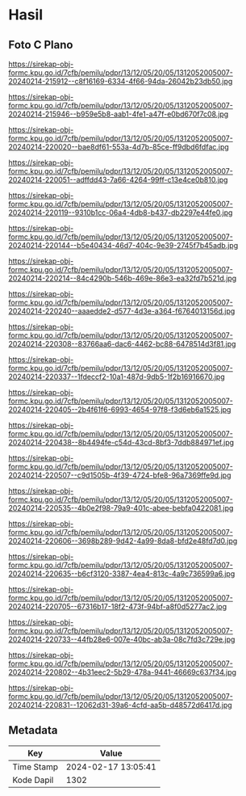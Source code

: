 # Hasil

## Foto C Plano

https://sirekap-obj-formc.kpu.go.id/7cfb/pemilu/pdpr/13/12/05/20/05/1312052005007-20240214-215912--c8f16169-6334-4f66-94da-26042b23db50.jpg

https://sirekap-obj-formc.kpu.go.id/7cfb/pemilu/pdpr/13/12/05/20/05/1312052005007-20240214-215946--b959e5b8-aab1-4fe1-a47f-e0bd670f7c08.jpg

https://sirekap-obj-formc.kpu.go.id/7cfb/pemilu/pdpr/13/12/05/20/05/1312052005007-20240214-220020--bae8df61-553a-4d7b-85ce-ff9dbd6fdfac.jpg

https://sirekap-obj-formc.kpu.go.id/7cfb/pemilu/pdpr/13/12/05/20/05/1312052005007-20240214-220051--adffdd43-7a66-4264-99ff-c13e4ce0b810.jpg

https://sirekap-obj-formc.kpu.go.id/7cfb/pemilu/pdpr/13/12/05/20/05/1312052005007-20240214-220119--9310b1cc-06a4-4db8-b437-db2297e44fe0.jpg

https://sirekap-obj-formc.kpu.go.id/7cfb/pemilu/pdpr/13/12/05/20/05/1312052005007-20240214-220144--b5e40434-46d7-404c-9e39-2745f7b45adb.jpg

https://sirekap-obj-formc.kpu.go.id/7cfb/pemilu/pdpr/13/12/05/20/05/1312052005007-20240214-220214--84c4290b-546b-469e-86e3-ea32fd7b521d.jpg

https://sirekap-obj-formc.kpu.go.id/7cfb/pemilu/pdpr/13/12/05/20/05/1312052005007-20240214-220240--aaaedde2-d577-4d3e-a364-f6764013156d.jpg

https://sirekap-obj-formc.kpu.go.id/7cfb/pemilu/pdpr/13/12/05/20/05/1312052005007-20240214-220308--83766aa6-dac6-4462-bc88-6478514d3f81.jpg

https://sirekap-obj-formc.kpu.go.id/7cfb/pemilu/pdpr/13/12/05/20/05/1312052005007-20240214-220337--1fdeccf2-10a1-487d-9db5-1f2b16916670.jpg

https://sirekap-obj-formc.kpu.go.id/7cfb/pemilu/pdpr/13/12/05/20/05/1312052005007-20240214-220405--2b4f61f6-6993-4654-97f8-f3d6eb6a1525.jpg

https://sirekap-obj-formc.kpu.go.id/7cfb/pemilu/pdpr/13/12/05/20/05/1312052005007-20240214-220438--8b4494fe-c54d-43cd-8bf3-7ddb884971ef.jpg

https://sirekap-obj-formc.kpu.go.id/7cfb/pemilu/pdpr/13/12/05/20/05/1312052005007-20240214-220507--c9d1505b-4f39-4724-bfe8-96a7369ffe9d.jpg

https://sirekap-obj-formc.kpu.go.id/7cfb/pemilu/pdpr/13/12/05/20/05/1312052005007-20240214-220535--4b0e2f98-79a9-401c-abee-bebfa0422081.jpg

https://sirekap-obj-formc.kpu.go.id/7cfb/pemilu/pdpr/13/12/05/20/05/1312052005007-20240214-220606--3698b289-9d42-4a99-8da8-bfd2e48fd7d0.jpg

https://sirekap-obj-formc.kpu.go.id/7cfb/pemilu/pdpr/13/12/05/20/05/1312052005007-20240214-220635--b6cf3120-3387-4ea4-813c-4a9c736599a6.jpg

https://sirekap-obj-formc.kpu.go.id/7cfb/pemilu/pdpr/13/12/05/20/05/1312052005007-20240214-220705--67316b17-18f2-473f-94bf-a8f0d5277ac2.jpg

https://sirekap-obj-formc.kpu.go.id/7cfb/pemilu/pdpr/13/12/05/20/05/1312052005007-20240214-220733--44fb28e6-007e-40bc-ab3a-08c7fd3c729e.jpg

https://sirekap-obj-formc.kpu.go.id/7cfb/pemilu/pdpr/13/12/05/20/05/1312052005007-20240214-220802--4b31eec2-5b29-478a-9441-46669c637f34.jpg

https://sirekap-obj-formc.kpu.go.id/7cfb/pemilu/pdpr/13/12/05/20/05/1312052005007-20240214-220831--12062d31-39a6-4cfd-aa5b-d48572d6417d.jpg


## Metadata

| Key        | Value               |
| ---------- | ------------------- |
| Time Stamp | 2024-02-17 13:05:41 |
| Kode Dapil | 1302                |



